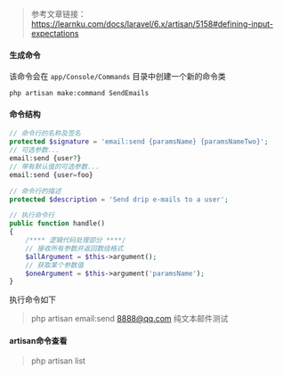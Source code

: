 > 参考文章链接：https://learnku.com/docs/laravel/6.x/artisan/5158#defining-input-expectations

#### 生成命令

该命令会在 `app/Console/Commands` 目录中创建一个新的命令类

```shell
php artisan make:command SendEmails
```

#### 命令结构

```php
// 命令行的名称及签名
protected $signature = 'email:send {paramsName} {paramsNameTwo}';
// 可选参数...
email:send {user?}
// 带有默认值的可选参数...
email:send {user=foo}

// 命令行的描述
protected $description = 'Send drip e-mails to a user';

// 执行命令行
public function handle()
{
    /**** 逻辑代码处理部分 ****/
    // 接收所有参数并返回数组格式
    $allArgument = $this->argument();
    // 获取某个参数值
    $oneArgument = $this->argument('paramsName');
}
```

执行命令如下

> php artisan email:send 8888@qq.com 纯文本邮件测试

#### artisan命令查看

> php artisan list
